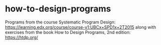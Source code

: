 # how-to-design-programs
Programs from the course Systematic Program Design:  https://learning.edx.org/course/course-v1:UBCx+SPD1x+2T2015 along with exercises from the book How to Design Programs, 2nd edition:  https://htdp.org/ 
